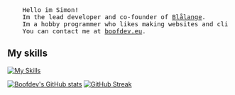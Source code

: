 <pre>
    Hello im Simon!
    Im the lead developer and co-founder of <a href="https://blalange.org">Blålange</a>.
    Im a hobby programmer who likes making websites and cli apps.
    You can contact me at <a href="https://boofdev.eu">boofdev.eu</a>.
</pre>
## My skills
[![My Skills](https://skillicons.dev/icons?i=js,html,css,go,tailwind,svelte,linux)](https://skillicons.dev)

[![Boofdev's GitHub stats](https://github-readme-stats.vercel.app/api?username=hexahigh&bg_color=1e1e2e&text_color=cdd6f4&icon_color=cba6f7&title_color=94e2d5)](https://github.com/anuraghazra/github-readme-stats)
[![GitHub Streak](https://streak-stats.demolab.com?user=hexahigh&theme=catppuccin-mocha)](https://git.io/streak-stats)
